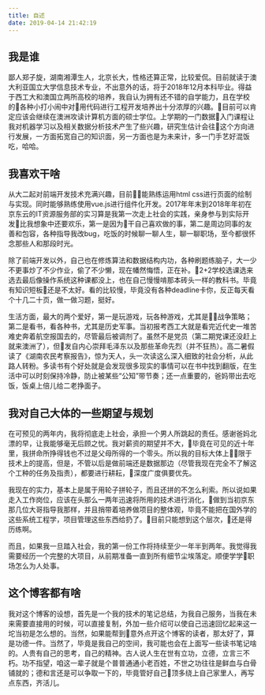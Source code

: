 ```yaml
---
title: 自述
date: 2019-04-14 21:42:19
---
```


## 我是谁

鄙人郑子旋，湖南湘潭生人，北京长大，性格还算正常，比较爱侃。目前就读于澳大利亚国立大学信息技术专业，不出意外的话，将于2018年12月本科毕业。得益于西工大和澳国立两所高校的培养，我自认为拥有还不错的自学能力，且在学校的各种小打小闹中对用代码进行工程开发培养出十分浓厚的兴趣。目前可以肯定应该会继续在澳洲攻读计算机方面的硕士学位。上学期的一门数据入门课程让我对机器学习以及相关数据分析技术产生了些兴趣，研究生估计会往这个方向进行发展，一方面拓宽自己的知识面，另一方面也是为未来计，多一门手艺好混饭吃，哈哈。

## 我喜欢干啥

从大二起对前端开发技术充满兴趣，目前能熟练运用html css进行页面的绘制与实现。同时能够熟练使用vue.js进行组件化开发。2017年年末到2018年年初在京东云的IT资源服务部的实习算是我第一次走上社会的实践，亲身参与到实际开发比我想象中还要欢乐，第一是因为干自己喜欢做的事，第二是周边同事的友善和包容，各种指导我改bug，吃饭的时候聊一聊人生，聊一聊职场，至今都很怀念那些人和那段时光。

除了前端开发以外，自己也在修炼算法和数据结构内功，各种刷题练脑子，大一少不更事炒了不少作业，偷了不少懒，现在幡然悔悟，正在补。2+2学校选课选来选去最后像操作系统这种课都没上，也在自己慢慢啃那本砖头一样的教科书。毕竟有知识短板还是不太好。看的比较慢，毕竟没有各种deadline卡你，反正每天看个十几二十页，做一做习题，挺好。

生活方面，最大的两个爱好，第一是玩游戏，玩各种游戏，尤其是战争策略；第二是看书，看各种书，尤其是历史军事。当初报考西工大就是看完近代史一堆苦难史奔着航空报国去的，尽管最后被调剂了。虽然不是党员（第二期党课还没赶上就来澳洲了），但发自内心崇拜毛泽东以及那些革命先烈（并不狂热）。高二暑假读了《湖南农民考察报告》，惊为天人，头一次读这么深入细致的社会分析，从此路人转粉。多读书有个好处就是会发现很多现实的事情可以在书中找到翻版，在生活中可以时刻保持冷静，防止被某些“公知”带节奏；还一点重要的，爸妈带出去吃饭，饭桌上倍儿给二老挣面子。

## 我对自己大体的一些期望与规划

在可预见的两年内，我将彻底走上社会，承担一个男人所跳起的责任。感谢爸妈北漂的早，让我能够毫无后顾之忧。我对薪资的期望并不大，毕竟在可见的近十年里，我拼命所挣得钱也不过是父母所得的一个零头。所以我的目标大体上限于技术上的提高，但是，不管以后是做前端还是数据那边（尽管我现在完全不了解这个工种的任务及指责），都要进行耕耘，深度广度俱要优先。

我现在的实力，基本上是属于用轮子拼轮子，而且还拼的不怎么利索。所以说如果走入工作岗位，应该在头那么一两年迅速将所用的技术进行消化，做到当初京东那几位大哥指导我那样，并且捎带着培养做项目的整体观，毕竟不能把在国外学的这些系统工程学，项目管理这些东西给扔了。目前只能想到这个层次，还是得历练啊。

而且，如果我一旦踏入社会，我的第一份工作将持续至少一年半到两年。我觉得我需要经历一个完整的大项目，从前期准备一直到所有细节尘埃落定。顺便学学职场怎么为人处事。

## 这个博客都有啥

我对这个博客的设想，首先是一个我的技术的笔记总结，为我自己服务，当我在未来需要直接用的时候，可以直接复制，外加一些介绍可以使自己迅速回忆起来这一坨当初是怎么想的。当然，如果能帮到意外点开这个博客的读者，那太好了，算是功德一件。当然了，毕竟是我自己的空间，我可能也会在上面写一些读书笔记啥的。人贵有自己的思考，自己的精神。古人说人生在世有立功，立德，立言三不朽。功不指望，咱这一辈子就是个普普通通小老百姓，不世之功往往是鲜血与白骨铺就的；德和言还是可以争取一下的，毕竟管好自己顶多绕上自己家里人，再写点东西，齐活儿。
